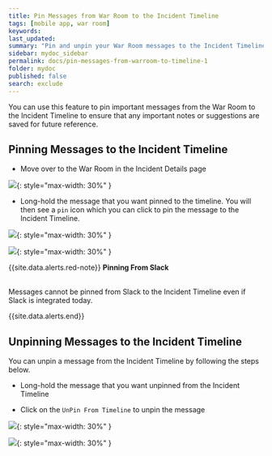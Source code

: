 ```yaml
---
title: Pin Messages from War Room to the Incident Timeline
tags: [mobile app, war room]
keywords: 
last_updated: 
summary: "Pin and unpin your War Room messages to the Incident Timeline."
sidebar: mydoc_sidebar
permalink: docs/pin-messages-from-warroom-to-timeline-1
folder: mydoc
published: false
search: exclude
---
```


You can use this feature to pin important messages from the War Room to the Incident Timeline to ensure that any important notes or suggestions are saved for future reference. 


## Pinning Messages to the Incident Timeline 

- Move over to the War Room in the Incident Details page

![](images/timeline_mobile_1.jpg){: style="max-width: 30%" }

-  Long-hold the message that you want pinned to the timeline. You will then see a `pin` icon which you can click to pin the message to the Incident Timeline. 

![](images/timeline_mobile_2.jpg){: style="max-width: 30%" }

![](images/timeline_mobile_3.jpg){: style="max-width: 30%" }

{{site.data.alerts.red-note}}
<b>Pinning From Slack</b>
<br/><br/><p>Messages cannot be pinned from Slack to the Incident Timeline even if Slack is integrated today.</p>
{{site.data.alerts.end}}

## Unpinning Messages to the Incident Timeline 

You can unpin a message from the Incident Timeline by following the steps below. 

- Long-hold the message that you want unpinned from the Incident Timeline

- Click on the `UnPin From Timeline` to unpin the message

![](images/timeline_mobile_4.jpg){: style="max-width: 30%" }

![](images/timeline_mobile_5.jpg){: style="max-width: 30%" }